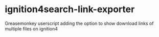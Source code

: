 # ignition4search-link-exporter
Greasemonkey userscript adding the option to show download links of multiple files on ignition4
